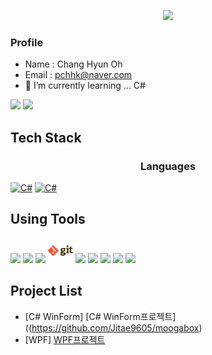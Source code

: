 <p align='center'>
  <a href="https://github.com/spearstring">
    <img src="https://capsule-render.vercel.app/api?type=waving&color=gradient&fontColor=FFFFFF&height=300&section=header&text=Study%20Repository&fontSize=50"/>
  </a>
</p>

### Profile
 - Name : Chang Hyun Oh
 - Email : pchhk@naver.com
 - 🌱 I’m currently learning ... C# 

<img src="https://github-readme-stats.vercel.app/api?username=spearstring&theme=synthwave&show_icons=true"/>
<img src="https://github-readme-stats.vercel.app/api/top-langs/?username=spearstring&theme=synthwave&layout=compact"/>

## Tech Stack
<h3 align='center'>Languages</h3>
<p>
  <a href="https://github.com/spearstring/CarManager" target="_blank"><img alt="C#" src="https://img.shields.io/badge/-C%23%20WinForm-blue"/></a>
  <a href="https://github.com/spearstring/StudyWPF.git" target="_blank"><img alt="C#" src="https://img.shields.io/badge/-C%23%20WPF-brightgreen"/></a>  
</p>

## Using Tools
<p align='left'>
    <img height="40" src="https://img.icons8.com/color/48/000000/visual-studio-2019.png">
    <img height="40" src="https://img.icons8.com/fluent/48/000000/visual-studio-code-2019.png">
    <img height="40" src="https://d1jnx9ba8s6j9r.cloudfront.net/blog/wp-content/uploads/2019/10/logo.png">
    <img height="40" src="https://github.com/Pythunder/explore/blob/80688e429a7d4ef2fca1e82350fe8e3517d3494d/topics/git/git.png">
    <img height="40" src="https://upload.wikimedia.org/wikipedia/commons/b/b6/PuTTY_icon_128px.png">
    <img height="40" src="https://img.icons8.com/color/48/000000/raspberry-pi.png">
    <img height="40" src="https://mosquitto.org/stickers/mosquitto-mono.png">
    <img height="40" src="https://img.icons8.com/fluent/48/000000/vmware-workstation-player.png">
    <img height="40" src="https://taiwebs.com/upload/icons/vnc-connect-enterprise220-220.png">
</p>

## Project List
 - [C# WinForm] [C# WinForm프로젝트]((https://github.com/Jitae9605/moogabox)
 - [WPF] [WPF프로젝트](https://github.com/spearstring/StudyWpf/tree/main/portfolio)
<!--
**spearstring/spearstring** is a ✨ _special_ ✨ repository because its `README.md` (this file) appears on your GitHub profile.

Here are some ideas to get you started:

- 🔭 I’m currently working on ...
- 🌱 I’m currently learning ...
- 👯 I’m looking to collaborate on ...
- 🤔 I’m looking for help with ...
- 💬 Ask me about ...
- 📫 How to reach me: ...
- 😄 Pronouns: ...
- ⚡ Fun fact: ...
-->
